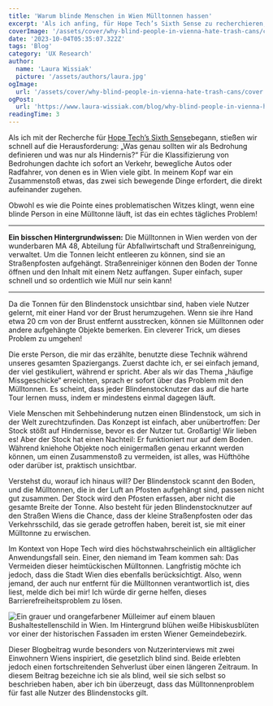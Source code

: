 ```yaml
---
title: 'Warum blinde Menschen in Wien Mülltonnen hassen'
excerpt: 'Als ich anfing, für Hope Tech’s Sixth Sense zu recherchieren, standen wir schnell vor der Herausforderung: „Was genau sollten wir als Bedrohung definieren und was wäre nur ein Hindernis? Bei der Klassifizierung von Bedrohungen dachte ich sofort an den Verkehr, fahrende Autos, ...'
coverImage: '/assets/cover/why-blind-people-in-vienna-hate-trash-cans/cover.png'
date: '2023-10-04T05:35:07.322Z'
tags: 'Blog'
category: 'UX Research'
author:
  name: 'Laura Wissiak'
  picture: '/assets/authors/laura.jpg'
ogImage:
  url: '/assets/cover/why-blind-people-in-vienna-hate-trash-cans/cover.jpg'
ogPost:
  url: 'https://www.laura-wissiak.com/blog/why-blind-people-in-vienna-hate-trash-cans'
readingTime: 3
---
```


Als ich mit der Recherche für [Hope Tech’s Sixth Sense](https://www.hopetech.vision/)begann, stießen wir schnell auf die Herausforderung: „Was genau sollten wir als Bedrohung definieren und was nur als Hindernis?“ Für die Klassifizierung von Bedrohungen dachte ich sofort an Verkehr, bewegliche Autos oder Radfahrer, von denen es in Wien viele gibt. In meinem Kopf war ein Zusammenstoß etwas, das zwei sich bewegende Dinge erfordert, die direkt aufeinander zugehen.

Obwohl es wie die Pointe eines problematischen Witzes klingt, wenn eine blinde Person in eine Mülltonne läuft, ist das ein echtes tägliches Problem!

---

**Ein bisschen Hintergrundwissen:**
Die Mülltonnen in Wien werden von der wunderbaren MA 48, Abteilung für Abfallwirtschaft und Straßenreinigung, verwaltet. Um die Tonnen leicht entleeren zu können, sind sie an Straßenpfosten aufgehängt. Straßenreiniger können den Boden der Tonne öffnen und den Inhalt mit einem Netz auffangen. Super einfach, super schnell und so ordentlich wie Müll nur sein kann!

---

Da die Tonnen für den Blindenstock unsichtbar sind, haben viele Nutzer gelernt, mit einer Hand vor der Brust herumzugehen. Wenn sie ihre Hand etwa 20 cm von der Brust entfernt ausstrecken, können sie Mülltonnen oder andere aufgehängte Objekte bemerken. Ein cleverer Trick, um dieses Problem zu umgehen!

Die erste Person, die mir das erzählte, benutzte diese Technik während unseres gesamten Spaziergangs. Zuerst dachte ich, er sei einfach jemand, der viel gestikuliert, während er spricht. Aber als wir das Thema „häufige Missgeschicke“ erreichten, sprach er sofort über das Problem mit den Mülltonnen. Es scheint, dass jeder Blindenstocknutzer das auf die harte Tour lernen muss, indem er mindestens einmal dagegen läuft.

Viele Menschen mit Sehbehinderung nutzen einen Blindenstock, um sich in der Welt zurechtzufinden. Das Konzept ist einfach, aber unübertroffen: Der Stock stößt auf Hindernisse, bevor es der Nutzer tut. Großartig! Wir lieben es! Aber der Stock hat einen Nachteil: Er funktioniert nur auf dem Boden. Während kniehohe Objekte noch einigermaßen genau erkannt werden können, um einen Zusammenstoß zu vermeiden, ist alles, was Hüfthöhe oder darüber ist, praktisch unsichtbar.

Verstehst du, worauf ich hinaus will? Der Blindenstock scannt den Boden, und die Mülltonnen, die in der Luft an Pfosten aufgehängt sind, passen nicht gut zusammen. Der Stock wird den Pfosten erfassen, aber nicht die gesamte Breite der Tonne. Also besteht für jeden Blindenstocknutzer auf den Straßen Wiens die Chance, dass der kleine Straßenpfosten oder das Verkehrsschild, das sie gerade getroffen haben, bereit ist, sie mit einer Mülltonne zu erwischen.

Im Kontext von Hope Tech wird dies höchstwahrscheinlich ein alltäglicher Anwendungsfall sein. Einer, den niemand im Team kommen sah: Das Vermeiden dieser heimtückischen Mülltonnen. Langfristig möchte ich jedoch, dass die Stadt Wien dies ebenfalls berücksichtigt. Also, wenn jemand, der auch nur entfernt für die Mülltonnen verantwortlich ist, dies liest, melde dich bei mir! Ich würde dir gerne helfen, dieses Barrierefreiheitsproblem zu lösen.

![Ein grauer und orangefarbener Mülleimer auf einem blauen Bushaltestellenschild in Wien. Im Hintergrund blühen weiße Hibiskusblüten vor einer der historischen Fassaden im ersten Wiener Gemeindebezirk.](/assets/cover/why-blind-people-in-vienna-hate-trash-cans/image-1.jpg)

Dieser Blogbeitrag wurde besonders von Nutzerinterviews mit zwei Einwohnern Wiens inspiriert, die gesetzlich blind sind. Beide erlebten jedoch einen fortschreitenden Sehverlust über einen längeren Zeitraum. In diesem Beitrag bezeichne ich sie als blind, weil sie sich selbst so beschrieben haben, aber ich bin überzeugt, dass das Mülltonnenproblem für fast alle Nutzer des Blindenstocks gilt.
